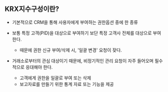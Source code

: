 ## KRX지수구성이란?

- 기본적으로 CRM을 통해 사용자에게 부여하는 권한옵션 중에 한 종류

- 보통 특정 고객(PID)을 대상으로 부여하기 보단 특정 고객사 전체를 대상으로 부여한다.
	- 때문에 권한 신규 부여/삭제 시, '일괄 변경' 요청이 잦다.

- 거래소로부터의 관심 대상이기 때문에, 비정기적인 관리 요청이 자주 들어오며 필수적으로 응대해야 한다.
	- 고객에게 권한을 일괄로 부여 또는 삭제
	- 보고자료를 만들기 위한 통계 자료 또는 기능을 제공
	

